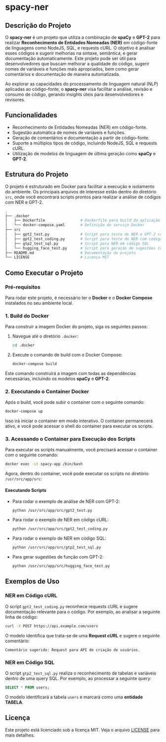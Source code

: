 # spacy-ner

## Descrição do Projeto

O **spacy-ner** é um projeto que utiliza a combinação de **spaCy** e **GPT-2** para realizar **Reconhecimento de Entidades Nomeadas (NER)** em código-fonte de linguagens como NodeJS, SQL, e requests cURL. O objetivo é analisar esses códigos e sugerir melhorias na sintaxe, semântica, e gerar documentação automaticamente. Este projeto pode ser útil para desenvolvedores que buscam melhorar a qualidade do código, sugerir nomes de variáveis e funções mais apropriados, bem como gerar comentários e documentação de maneira automatizada.

Ao explorar as capacidades do processamento de linguagem natural (NLP) aplicadas ao código-fonte, o **spacy-ner** visa facilitar a análise, revisão e consumo de código, gerando insights úteis para desenvolvedores e revisores.

## Funcionalidades

- Reconhecimento de Entidades Nomeadas (NER) em código-fonte.
- Sugestão automática de nomes de variáveis e funções.
- Geração de comentários e documentação a partir de código-fonte.
- Suporte a múltiplos tipos de código, incluindo NodeJS, SQL e requests cURL.
- Utilização de modelos de linguagem de última geração como **spaCy** e **GPT-2**.

## Estrutura do Projeto

O projeto é estruturado em Docker para facilitar a execução e isolamento do ambiente. Os principais arquivos de interesse estão dentro do diretório `src`, onde você encontrará scripts prontos para realizar a análise de códigos com NER e GPT-2.

```bash
.
├── .docker
│   ├── Dockerfile                # Dockerfile para build da aplicação
│   └── docker-compose.yaml       # Definição do serviço Docker
├── src
│   ├── gpt2_test.py              # Script para teste de NER e GPT-2 com texto
│   ├── gpt2_test_coding.py       # Script para teste de NER com código-fonte
│   ├── gtp2_test_sql.py          # Script para NER em código SQL
│   └── hugging_face_test.py      # Script para geração de sugestões com GPT-2
├── README.md                     # Documentação do projeto
└── LICENSE                       # Licença MIT
```

## Como Executar o Projeto

### Pré-requisitos

Para rodar este projeto, é necessário ter o **Docker** e o **Docker Compose** instalados no seu ambiente local.

### 1. Build do Docker

Para construir a imagem Docker do projeto, siga os seguintes passos:

1. Navegue até o diretório `.docker`:
    ```bash
    cd .docker
    ```

2. Execute o comando de build com o Docker Compose:
    ```bash
    docker-compose build
    ```

Este comando construirá a imagem com todas as dependências necessárias, incluindo os modelos **spaCy** e **GPT-2**.

### 2. Executando o Container Docker

Após o build, você pode subir o container com o seguinte comando:

```bash
docker-compose up
```

Isso irá iniciar o container em modo interativo. O container permanecerá ativo, e você pode acessar o shell do container para executar os scripts.

### 3. Acessando o Container para Execução dos Scripts

Para executar os scripts manualmente, você precisará acessar o container com o seguinte comando:

```bash
docker exec -it spacy-app /bin/bash
```

Agora, dentro do container, você pode executar os scripts no diretório `/usr/src/app/src`:

#### Executando Scripts

- Para rodar o exemplo de análise de NER com GPT-2:
    ```bash
    python /usr/src/app/src/gpt2_test.py
    ```

- Para rodar o exemplo de NER em código cURL:
    ```bash
    python /usr/src/app/src/gpt2_test_coding.py
    ```

- Para rodar o exemplo de NER em código SQL:
    ```bash
    python /usr/src/app/src/gtp2_test_sql.py
    ```

- Para gerar sugestões de função com GPT-2:
    ```bash
    python /usr/src/app/src/hugging_face_test.py
    ```

## Exemplos de Uso

### NER em Código cURL

O script `gpt2_test_coding.py` reconhece requests cURL e sugere documentação relevante para o código. Por exemplo, ao analisar a seguinte linha de código:

```bash
curl -X POST https://api.example.com/users
```

O modelo identifica que trata-se de uma **Request cURL** e sugere o seguinte comentário:

```
Comentário sugerido: Request para API de criação de usuários.
```

### NER em Código SQL

O script `gtp2_test_sql.py` realiza o reconhecimento de tabelas e variáveis dentro de uma query SQL. Por exemplo, ao processar a seguinte query:

```sql
SELECT * FROM users;
```

O modelo identificará a tabela `users` e marcará como uma **entidade TABELA**.

## Licença

Este projeto está licenciado sob a licença MIT. Veja o arquivo [LICENSE](LICENSE) para mais detalhes.
